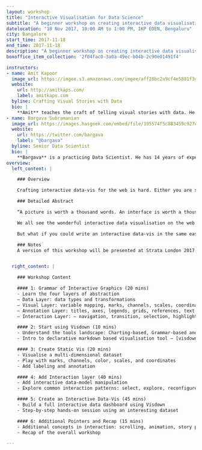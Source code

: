 ```yaml
---
layout: workshop
title: "Interactive Visualisation for Data Science"
subtitle: "A beginner workshop on creating interactive data visualisations for data explorations & communications"
datelocation: "18 Nov 2017, 10:00 AM to 1:00 PM, IKP EDEN, Bengaluru"
city: Bangalore
start_time: 2017-11-18
end_time: 2017-11-18
description: "A beginner workshop on creating interactive data visualisations for data explorations & communications"
boxoffice_item_collection: '2f04fac0-3a0a-49ec-b04b-2c90e01491f4'

instructors:
- name: Amit Kapoor
  image_url: https://imgee.s3.amazonaws.com/imgee/aff28bc2a9cf4e5881f3dd51d56d53b7.jpeg
  website:
    url: http://amitkaps.com/
    label: amitkaps.com
  byline: Crafting Visual Stories with Data
  bio: |
    **Amit** teaches the craft of telling visual stories with data. He conducts workshops and trainings on Data Science in Python and R, as well as on Data Visualisation topics. His background is in strategy consulting having worked with AT Kearney in India, then with Booz & Company in Europe and more recently for startups in Bangalore. He did his B.Tech in Mechanical Engineering from IIT, Delhi and PGDM (MBA) from IIM, Ahmedabad. You can find more about him at [amitkaps.com](http://amitkaps.com/) and tweet him at [@amitkaps](https://twitter.com/amitkaps).
- name: Bargava Subramanian
  image_url: https://images.hasgeek.com/embed/file/195574f5c883459c927ecfdef066715c
  website:
    url: https://twitter.com/bargava
    label: "@bargava"
  byline: Senior Data Scientist
  bio: |
    **Bargava** is a practicing Data Scientist. He has 14 years of experience delivering business analytics solutions to Investment Banks, Entertainment Studios and High-Tech companies. He has given talks and conducted workshops on Data Science, Machine Learning, Deep Learning and Optimization in Python and R. He has a Masters in Statistics from University of Maryland, College Park, USA. He is an ardent NBA fan. You can tweet to him at [@bargava](https://twitter.com/bargava).
overview:
  left_content: |

    ### Overview

    Crafting interactive data-vis for the web is hard. Either you are stuck using proprietary tools like Tableau or you need to become proficient in javascript libraries like d3.js. But what if creating them was as easy as writing text. This workshop teaches the grammar of interactive graphics and uses a simple declarative markdown based tool - Visdown - to help you build them with ease and speed.

    ### Detailed Abstract

    “A picture is worth a thousand words. An interface is worth a thousand pictures.” – Ben Shneiderman

    We all see the wonderful interactive data visualisation on the web (like Upshot at New York Times or FiveThirtyEight.com) and want to bring similar interaction principle to our business dashboards. But crafting an interactive data-vis on the web is hard. If you don’t want to use proprietary tools like Tableau or you don’t (yet) have the coding skills in javascript libraries like d3.js, the options are limited.

    But what if you could write an interactive data-vis in the same easy way that you can write markdown to create html pages. Visdown allows you to do this by writing simple declarative text specification for an interactive data-vis. Visdown is open source and created using the excellent vega and vega-lite data visulisation library. You need to learn the grammar and principles of interactive graphics and you can then start your own journey in crafting interactive dashboard.

    ### Notes
    A version of this workshop will be presented at Strata London 2017 and Strata Singapore 2017


  right_content: |

    ### Workshop Content

    #### 1: Grammar of Interactive Graphics (20 mins)
    - Learn the four layers of abstraction
    – Data Layer: data types and transformations
    – Visual Layer: variable mapping, marks, channels, scales, coordinate system, layouts
    – Annotation Layer: titles, axes, legends, grids, references, text
    – Interaction Layer: – navigation, transition, selection, highlighting, filtering, brushing & linking, sorting, animation

    #### 2: Start using Visdown (10 mins)
    - Understand the tools landscape: Charting-based, Grammar-based and Canvas-based
    - Intro to declarative markdown based visualisation tool – [visdown](http://visdown.amitkaps.com)

    #### 3: Create Static Vis (20 mins)
    - Visualise a multi-dimensional dataset
    - Play with marks, channels, color, scales, and coordinates
    - Add labeling and annotation

    #### 4: Add Interaction layer (40 mins)
    - Add interactive data-model manipulation
    - Explore common interaction patterns: select, explore, reconfigure, encode, filter, drill-down

    #### 5: Create an Interactive Data-Vis (45 mins)
    - Build a full interactive data dashboard using Visdown
    - Step-by-step hands-on session using an interesting dataset

    #### 6: Additional Pointers and Recap (15 mins)
    - Additional concepts in interaction: scrolling, animation, story points
    - Recap of the overall workshop

---
```

